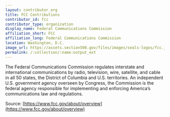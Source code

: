 ```yaml
---
layout: contributor_org
title: FCC Contributions
contributor_id: fcc
contributor_type: organization
display_name: Federal Communications Commission
affiliation_short: FCC
affiliation_long: Federal Communications Commission
location: Washington, D.C.
image_url: https://assets.section508.gov/files/images/seals-logos/fcc.jpg
permalink: /:collection/:name:output_ext
---
```

The Federal Communications Commission regulates interstate and international communications by radio, television, wire, satellite, and cable in all 50 states, the District of Columbia and U.S. territories. An independent U.S. government agency overseen by Congress, the Commission is the federal agency responsible for implementing and enforcing America’s communications law and regulations.

Source: [https://www.fcc.gov/about/overview](https://www.fcc.gov/about/overview)